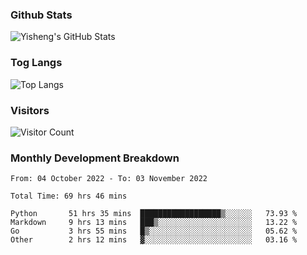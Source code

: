 ### Github Stats
![Yisheng's GitHub Stats](https://github-readme-stats-9qabuvhk1-gongyisheng.vercel.app/api?username=gongyisheng&count_private=true&show_icons=true)
### Tog Langs
![Top Langs](https://github-readme-stats-9qabuvhk1-gongyisheng.vercel.app/api/top-langs/?username=gongyisheng&layout=compact)
### Visitors
![Visitor Count](https://profile-counter.glitch.me/gongyisheng/count.svg)
### Monthly Development Breakdown
<!--START_SECTION:waka-->

```text
From: 04 October 2022 - To: 03 November 2022

Total Time: 69 hrs 46 mins

Python       51 hrs 35 mins  ██████████████████▒░░░░░░   73.93 %
Markdown     9 hrs 13 mins   ███▒░░░░░░░░░░░░░░░░░░░░░   13.22 %
Go           3 hrs 55 mins   █▒░░░░░░░░░░░░░░░░░░░░░░░   05.62 %
Other        2 hrs 12 mins   ▓░░░░░░░░░░░░░░░░░░░░░░░░   03.16 %
```

<!--END_SECTION:waka-->
